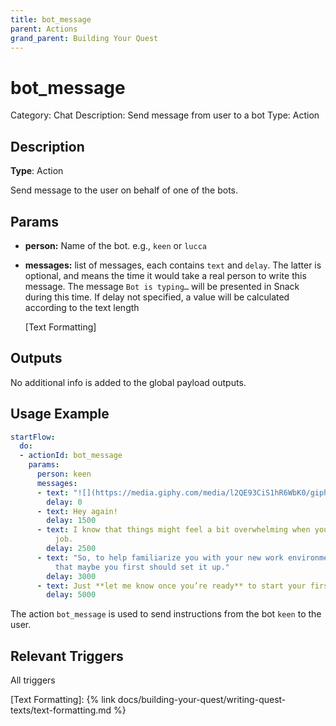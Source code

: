 ```yaml
---
title: bot_message
parent: Actions
grand_parent: Building Your Quest
---
```


# bot_message

Category: Chat
Description: Send message from user to a bot
Type: Action

## Description

**Type**: Action

Send message to the user on behalf of one of the bots. 

## Params

- **person:** Name of the bot. e.g., `keen` or `lucca`
- **messages:** list of messages, each contains `text` and `delay`. The latter is optional, and means the time it would take a real person to write this message. The message `Bot is typing…` will be presented in Snack during this time. If delay not specified, a value will be calculated according to the text length
    
    [Text Formatting]
    

## Outputs

No additional info is added to the global payload outputs.

## Usage Example

```yaml
startFlow:
  do:
  - actionId: bot_message
    params:
      person: keen
      messages:
      - text: "![](https://media.giphy.com/media/l2QE93CiS1hR6WbK0/giphy.gif)"
        delay: 0
      - text: Hey again!
        delay: 1500
      - text: I know that things might feel a bit overwhelming when you start a new
          job.
        delay: 2500
      - text: "So, to help familiarize you with your new work environment, I was thinking
          that maybe you first should set it up."
        delay: 3000
      - text: Just **let me know once you’re ready** to start your first task!
        delay: 5000
```

The action `bot_message` is used to send instructions from the bot `keen` to the user.

## Relevant Triggers

All triggers

[Text Formatting]: {% link docs/building-your-quest/writing-quest-texts/text-formatting.md %}